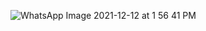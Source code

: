 ![WhatsApp Image 2021-12-12 at 1 56 41 PM](https://user-images.githubusercontent.com/64194854/145707045-f752acfe-4edb-4016-8608-0f7ee6bbdf20.jpeg)

